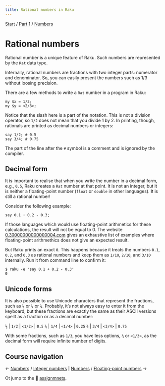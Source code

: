 ```yaml
---
title: Rational numbers in Raku
---
```


[Start](/raku-course/) / [Part 1](/raku-course/part1) / [Numbers](/raku-course/numbers)

# Rational numbers

Rational number is a unique feature of Raku. Such numbers are represented by the `Rat` data type.

Internally, rational numbers are fractions with two integer parts: numerator and denominator. So, you can easily present the numbers such as 1/3 without loosing precision.

There are a few methods to write a `Rat` number in a program in Raku:

    my $x = 1/2;
    my $y = <2/3>;

Notice that the slash here is a part of the notation. This is not a division operator, so `1/2` does not mean that you divide 1 by 2. In printing, though, rationals are printed as decimal numbers or integers:

    say 1/2; # 0.5
    say 3/4; # 0.75

The part of the line after the `#` symbol is a comment and is ignored by the compiler.

## Decimal form

It is important to realise that when you write the number in a decimal form, e.g., `0.5`, Raku creates a `Rat` number at that point. It is not an integer, but it is neither a floating-point number (`float` or `double` in other languages). It is still a rational number!

Consider the following example:

    say 0.1 + 0.2 - 0.3;

If those languages which would use floating-point arithmetics for these calculations, the result will not be equal to 0. The website [0.30000000000000004.com](https://0.30000000000000004.com) gives an exhaustive list of examples where floating-point arithmethics does not give an expected result.

But Raku prints an exact `0`. This happens because it treats the numbers `0.1`, `0.2`, and `0.3` as rational numbers and keep them as `1/10`, `2/10`, and `3/10` internally. Run it from command line to confirm it:

    $ raku -e 'say 0.1 + 0.2 - 0.3'
    0

## Unicode forms

It is also possible to use Unicode characters that represent the fractions, such as `½` or `¼` or `¾`. Probably, it’s not always easy to enter it from the keyboard, but these fractions are exactly the same as their ASCII versions spellt as a fraction or as a decimal number:

`½` | `1/2` | `<1/2>` | `0.5`
`¼` | `1/4` | `<1/4>` | `0.25`
`¾` | `3/4` | `<3/4>` | `0.75`

With some fractions, such as `1/3`, you have less options, `⅓` or `<1/3>`, as the decimal form will require infinite number of digits.

## Course navigation

← [Numbers](/raku-course/numbers) / [Integer numbers](/raku-course/numbers/integers) | [Numbers](/raku-course/numbers) / [Floating-point numbers](../numeric) →

Ot jump to the 💪 [assignmnets](../assignments).
